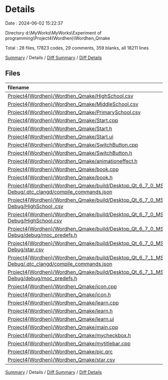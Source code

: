 # Details

Date : 2024-06-02 15:22:37

Directory d:\\MyWorks\\MyWorks\\Experiment of programming\\Project4(Wordhen)\\Wordhen_Qmake

Total : 28 files,  17823 codes, 29 comments, 359 blanks, all 18211 lines

[Summary](results.md) / Details / [Diff Summary](diff.md) / [Diff Details](diff-details.md)

## Files
| filename | language | code | comment | blank | total |
| :--- | :--- | ---: | ---: | ---: | ---: |
| [Project4(Wordhen)/Wordhen_Qmake/HighSchool.csv](/Project4(Wordhen)/Wordhen_Qmake/HighSchool.csv) | CSV | 3,350 | 0 | 1 | 3,351 |
| [Project4(Wordhen)/Wordhen_Qmake/MiddleSchool.csv](/Project4(Wordhen)/Wordhen_Qmake/MiddleSchool.csv) | CSV | 1,831 | 0 | 1 | 1,832 |
| [Project4(Wordhen)/Wordhen_Qmake/PrimarySchool.csv](/Project4(Wordhen)/Wordhen_Qmake/PrimarySchool.csv) | CSV | 179 | 0 | 1 | 180 |
| [Project4(Wordhen)/Wordhen_Qmake/Start.cpp](/Project4(Wordhen)/Wordhen_Qmake/Start.cpp) | C++ | 253 | 4 | 68 | 325 |
| [Project4(Wordhen)/Wordhen_Qmake/Start.h](/Project4(Wordhen)/Wordhen_Qmake/Start.h) | C++ | 61 | 3 | 28 | 92 |
| [Project4(Wordhen)/Wordhen_Qmake/Start.ui](/Project4(Wordhen)/Wordhen_Qmake/Start.ui) | XML | 1,594 | 0 | 10 | 1,604 |
| [Project4(Wordhen)/Wordhen_Qmake/SwitchButton.cpp](/Project4(Wordhen)/Wordhen_Qmake/SwitchButton.cpp) | C++ | 291 | 12 | 63 | 366 |
| [Project4(Wordhen)/Wordhen_Qmake/SwitchButton.h](/Project4(Wordhen)/Wordhen_Qmake/SwitchButton.h) | C++ | 80 | 0 | 23 | 103 |
| [Project4(Wordhen)/Wordhen_Qmake/animationeffect.h](/Project4(Wordhen)/Wordhen_Qmake/animationeffect.h) | C++ | 37 | 0 | 2 | 39 |
| [Project4(Wordhen)/Wordhen_Qmake/book.cpp](/Project4(Wordhen)/Wordhen_Qmake/book.cpp) | C++ | 109 | 2 | 12 | 123 |
| [Project4(Wordhen)/Wordhen_Qmake/book.h](/Project4(Wordhen)/Wordhen_Qmake/book.h) | C++ | 83 | 1 | 11 | 95 |
| [Project4(Wordhen)/Wordhen_Qmake/build/Desktop_Qt_6_7_0_MSVC2019_64bit-Debug/.qtc_clangd/compile_commands.json](/Project4(Wordhen)/Wordhen_Qmake/build/Desktop_Qt_6_7_0_MSVC2019_64bit-Debug/.qtc_clangd/compile_commands.json) | JSON | 1 | 0 | 0 | 1 |
| [Project4(Wordhen)/Wordhen_Qmake/build/Desktop_Qt_6_7_0_MSVC2019_64bit-Debug/HighSchool .csv](/Project4(Wordhen)/Wordhen_Qmake/build/Desktop_Qt_6_7_0_MSVC2019_64bit-Debug/HighSchool%20.csv) | CSV | 0 | 0 | 1 | 1 |
| [Project4(Wordhen)/Wordhen_Qmake/build/Desktop_Qt_6_7_0_MSVC2019_64bit-Debug/HighSchool.csv](/Project4(Wordhen)/Wordhen_Qmake/build/Desktop_Qt_6_7_0_MSVC2019_64bit-Debug/HighSchool.csv) | CSV | 3,909 | 0 | 1 | 3,910 |
| [Project4(Wordhen)/Wordhen_Qmake/build/Desktop_Qt_6_7_0_MSVC2019_64bit-Debug/debug/moc_predefs.h](/Project4(Wordhen)/Wordhen_Qmake/build/Desktop_Qt_6_7_0_MSVC2019_64bit-Debug/debug/moc_predefs.h) | C++ | 13 | 0 | 1 | 14 |
| [Project4(Wordhen)/Wordhen_Qmake/build/Desktop_Qt_6_7_0_MSVC2019_64bit-Debug/star.csv](/Project4(Wordhen)/Wordhen_Qmake/build/Desktop_Qt_6_7_0_MSVC2019_64bit-Debug/star.csv) | CSV | 3,909 | 0 | 1 | 3,910 |
| [Project4(Wordhen)/Wordhen_Qmake/build/Desktop_Qt_6_7_1_MSVC2019_64bit-Debug/.qtc_clangd/compile_commands.json](/Project4(Wordhen)/Wordhen_Qmake/build/Desktop_Qt_6_7_1_MSVC2019_64bit-Debug/.qtc_clangd/compile_commands.json) | JSON | 1 | 0 | 0 | 1 |
| [Project4(Wordhen)/Wordhen_Qmake/build/Desktop_Qt_6_7_1_MSVC2019_64bit-Debug/debug/moc_predefs.h](/Project4(Wordhen)/Wordhen_Qmake/build/Desktop_Qt_6_7_1_MSVC2019_64bit-Debug/debug/moc_predefs.h) | C++ | 13 | 0 | 1 | 14 |
| [Project4(Wordhen)/Wordhen_Qmake/icon.cpp](/Project4(Wordhen)/Wordhen_Qmake/icon.cpp) | C++ | 19 | 0 | 7 | 26 |
| [Project4(Wordhen)/Wordhen_Qmake/icon.h](/Project4(Wordhen)/Wordhen_Qmake/icon.h) | C++ | 806 | 0 | 12 | 818 |
| [Project4(Wordhen)/Wordhen_Qmake/learn.cpp](/Project4(Wordhen)/Wordhen_Qmake/learn.cpp) | C++ | 221 | 3 | 59 | 283 |
| [Project4(Wordhen)/Wordhen_Qmake/learn.h](/Project4(Wordhen)/Wordhen_Qmake/learn.h) | C++ | 39 | 0 | 16 | 55 |
| [Project4(Wordhen)/Wordhen_Qmake/learn.ui](/Project4(Wordhen)/Wordhen_Qmake/learn.ui) | XML | 667 | 0 | 5 | 672 |
| [Project4(Wordhen)/Wordhen_Qmake/main.cpp](/Project4(Wordhen)/Wordhen_Qmake/main.cpp) | C++ | 16 | 0 | 3 | 19 |
| [Project4(Wordhen)/Wordhen_Qmake/mycheckbox.h](/Project4(Wordhen)/Wordhen_Qmake/mycheckbox.h) | C++ | 21 | 0 | 13 | 34 |
| [Project4(Wordhen)/Wordhen_Qmake/mytitlebar.cpp](/Project4(Wordhen)/Wordhen_Qmake/mytitlebar.cpp) | C++ | 102 | 4 | 17 | 123 |
| [Project4(Wordhen)/Wordhen_Qmake/pic.qrc](/Project4(Wordhen)/Wordhen_Qmake/pic.qrc) | XML | 38 | 0 | 1 | 39 |
| [Project4(Wordhen)/Wordhen_Qmake/star.csv](/Project4(Wordhen)/Wordhen_Qmake/star.csv) | CSV | 180 | 0 | 1 | 181 |

[Summary](results.md) / Details / [Diff Summary](diff.md) / [Diff Details](diff-details.md)